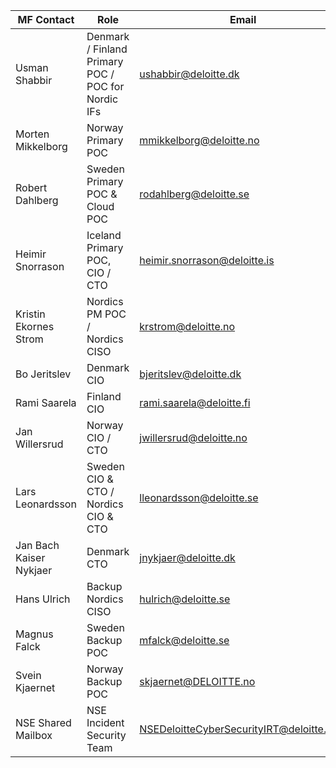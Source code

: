 |MF Contact|Role|Email| 
|--|--|--|
|Usman Shabbir|Denmark / Finland Primary POC / POC for Nordic IFs |ushabbir@deloitte.dk |
|Morten Mikkelborg |Norway Primary POC|<mmikkelborg@deloitte.no>|
|Robert Dahlberg |Sweden Primary POC & Cloud POC|<rodahlberg@deloitte.se>|
| Heimir Snorrason | Iceland Primary POC, CIO / CTO |	heimir.snorrason@deloitte.is |
| Kristin Ekornes Strom | Nordics PM POC / Nordics CISO |<krstrom@deloitte.no>|
|Bo Jeritslev| Denmark CIO|	bjeritslev@deloitte.dk|
| Rami Saarela | Finland CIO|	rami.saarela@deloitte.fi|
|Jan Willersrud	| Norway CIO / CTO  | jwillersrud@deloitte.no
| Lars Leonardsson | Sweden CIO & CTO  / Nordics CIO & CTO|	lleonardsson@deloitte.se
| Jan Bach Kaiser Nykjaer | Denmark CTO|	jnykjaer@deloitte.dk
| Hans Ulrich	| Backup Nordics CISO | hulrich@deloitte.se
| Magnus Falck | Sweden Backup POC | mfalck@deloitte.se
| Svein Kjaernet | Norway Backup POC | skjaernet@DELOITTE.no
| NSE Shared Mailbox | NSE Incident Security Team | NSEDeloitteCyberSecurityIRT@deloitte.com